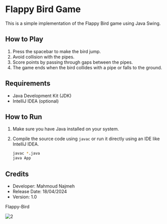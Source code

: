 # Flappy Bird Game

This is a simple implementation of the Flappy Bird game using Java Swing.

## How to Play

1. Press the spacebar to make the bird jump.
2. Avoid collision with the pipes.
3. Score points by passing through gaps between the pipes.
4. The game ends when the bird collides with a pipe or falls to the ground.

## Requirements

- Java Development Kit (JDK)
- IntelliJ IDEA (optional)

## How to Run

1. Make sure you have Java installed on your system.
2. Compile the source code using `javac` or run it directly using an IDE like IntelliJ IDEA.
   
      ```bash
      javac *.java
      java App


## Credits

- Developer: Mahmoud Najmeh
- Release Date: 18/04/2024
- Version: 1.0

Flappy-Bird

![2](https://github.com/MN10101/flappy-bird-java/assets/78208459/2fe66a1d-7c60-48a4-a993-cb7e7f53d3d5)

